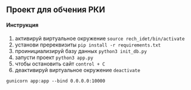 ## Проект для обчения РКИ
#### Инструкция
1. активируй виртуальное окружение
`source rech_idet/bin/activate`
2. установи пререквизиты
`pip install -r requirements.txt`
3. проинициализируй базу данных
`python3 init_db.py`
4. запусти проект
`python3 app.py`
5. чтобы остановить сайт
`control + C`
6. деактивируй виртуальное окружение
`deactivate`

`gunicorn app:app --bind 0.0.0.0:10000`
